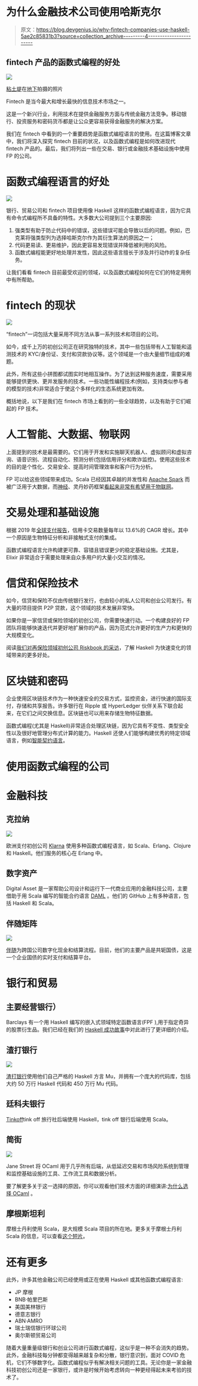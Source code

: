 # 为什么金融技术公司使用哈斯克尔

> 原文：<https://blog.devgenius.io/why-fintech-companies-use-haskell-5ae2c85831b3?source=collection_archive---------4----------------------->

## fintech 产品的函数式编程的好处

![](img/8a3a633e8f2efa0ad5e7bd73f2251c2b.png)

[粘土堤](https://unsplash.com/@claybanks?utm_source=unsplash&utm_medium=referral&utm_content=creditCopyText)在[地下](https://unsplash.com/?utm_source=unsplash&utm_medium=referral&utm_content=creditCopyText)拍摄的照片

Fintech 是当今最大和增长最快的信息技术市场之一。

这是一个新兴行业，利用技术在提供金融服务方面与传统金融方法竞争。移动银行、投资服务和密码货币都是让公众更容易获得金融服务的解决方案。

我们在 fintech 中看到的一个重要趋势是函数式编程语言的使用。在这篇博客文章中，我们将深入探究 fintech 目前的状况，以及函数式编程是如何改进现代 fintech 产品的。最后，我们将列出一些在交易、银行或金融技术基础设施中使用 FP 的公司。

# 函数式编程语言的好处

![](img/d4982f8b8247b021a3eb02ecb3d5d7a2.png)

银行、贸易公司和 fintech 项目使用像 Haskell 这样的函数式编程语言，因为它具有命令式编程所不具备的特性。大多数大公司提到三个主要原因:

1.  强类型有助于防止代码中的错误，这些错误可能会导致以后的问题。例如，巴克莱将强类型列为选择哈斯克尔作为其衍生算法的原因之一；
2.  代码更易读、更易维护，因此更容易发现错误并降低被利用的风险。
3.  函数式编程能更好地处理并发性，因此这些语言擅长于涉及并行动作的复杂任务。

让我们看看 fintech 目前最受欢迎的领域，以及函数式编程如何在它们的特定用例中有所帮助。

# fintech 的现状

![](img/c239a5f8587fc5f7fb0a0c6369220c78.png)

“fintech”一词包括大量采用不同方法从事一系列技术和项目的公司。

如今，成千上万的初创公司正在研究独特的技术，其中一些包括带有人工智能和遥测技术的 KYC/身份证、支付和贷款协议等。这个领域是一个由大量细节组成的难题。

此外，所有这些小拼图都试图实时地相互操作。为了达到这种服务速度，需要采用能够提供更快、更并发服务的技术。一些功能性编程技术(例如，支持类似参与者的模型的技术)非常适合于使这个多样化的生态系统更加有效。

概括地说，以下是我们在 fintech 市场上看到的一些全球趋势，以及有助于它们崛起的 FP 技术。

# 人工智能、大数据、物联网

上面提到的技术是最需要的。它们用于开发和实施聊天机器人、虚拟顾问和虚拟咨询、语音识别、流程自动化、预测分析(包括信用评分和欺诈监控)。使用这些技术的目的是个性化、交易安全、提高时间管理效率和客户行为分析。

FP 可以给这些领域带来成功。Scala 已经因其卓越的并发性和 [Apache Spark](https://spark.apache.org/) 而被广泛用于大数据，而[神经](https://www.nerves-project.org/)、灵丹妙药框架[看起来非常有希望用于物联网](https://www.cognizantsoftvision.com/blog/year-of-elixir/)。

# 交易处理和基础设施

根据 2019 年[全球支付报告](https://image-src.bcg.com/Images/BCG-Global-Payments-2019-Tapping-into-Pockets-of-Growth-September-2019-rev_tcm9-231986.pdf)，信用卡交易数量每年以 13.6%的 CAGR 增长。其中一个原因是生物特征分析和非接触式支付的集成。

函数式编程语言允许构建更可靠、容错且错误更少的稳定基础设施。尤其是，Elixir 非常适合于需要处理来自众多用户的大量小交互的情况。

# 信贷和保险技术

如今，信贷和保险不仅由传统银行发行，也由较小的私人公司和创业公司发行。有大量的项目提供 P2P 贷款，这个领域的技术发展非常快。

如果你是一家信贷或保险领域的初创公司，你需要快速行动。一个构建良好的 FP 团队将能够快速迭代并更好地扩展你的产品，因为范式允许更好的生产力和更快的大规模变化。

阅读[我们对再保险领域初创公司 Riskbook 的采访](https://serokell.io/blog/haskell-in-industry-riskbook)，了解 Haskell 为快速变化的领域带来的更多好处。

# 区块链和密码

企业使用区块链技术作为一种快速安全的交易方式，监控资金，进行快速的国际支付，存储和共享报告。许多银行在 Ripple 或 HyperLedger 伙伴关系下联合起来，在它们之间交换信息。区块链也可以用来存储生物特征数据。

函数式编程(尤其是 Haskell)非常适合处理区块链，因为它具有不变性、类型安全性以及很好地管理分布式计算的能力。Haskell 还使人们能够构建优秀的特定领域语言，例如[智能契约语言](https://serokell.io/blog/lorentz-implementing-smart-contract-edsl-in-haskell)。

# 使用函数式编程的公司

# 金融科技

## 克拉纳

![](img/9fc7737f9e31769ac4206e9c678fffb1.png)

欧洲支付初创公司 [Klarna](https://www.klarna.com/) 使用多种函数式编程语言，如 Scala、Erlang、Clojure 和 Haskell。他们服务的核心在 Erlang 中。

## 数字资产

Digital Asset 是一家帮助公司设计和运行下一代商业应用的金融科技公司，主要借助于用 Scala 编写的智能合约语言 [DAML](https://daml.com/) 。他们的 GitHub 上有多种语言，包括 Haskell 和 Scala。

## 伴随矩阵

![](img/9b63a568e8d882892b038a0aea0a4c02.png)

[伴随](https://www.adjoint.io/)为跨国公司数字化现金和结算流程。目前，他们的主要产品是共轭国债，这是一个企业国债的实时支付和结算平台。

# 银行和贸易

## 主要经营银行）

Barclays 有一个用 Haskell 编写的嵌入式领域特定函数语言(FPF ),用于指定奇异的股票衍生品。我们已经在我们的 [Haskell 成功故事](https://serokell.io/blog/top-software-written-in-haskell)中对此进行了更详细的介绍。

## 渣打银行

![](img/f7fc8e5fbf545632645e8b233f1fabe2.png)

[渣打银行](https://www.sc.com/)使用他们自己严格的 Haskell 方言 Mu，并拥有一个庞大的代码库，包括大约 50 万行 Haskell 代码和 450 万行 Mu 代码。

## 廷科夫银行

[Tinkoff](https://www.tinkoff.ru/eng/)tink off 旅行社后端使用 Haskell，tink off 银行后端使用 Scala。

## 简街

![](img/f58769686d27fd307d4fd302ab7590b8.png)

Jane Street 将 OCaml 用于几乎所有后端，从低延迟交易和市场风险系统到管理和监控基础设施的工具、工作流工具和数据分析。

要了解更多关于这一选择的原因，你可以观看他们技术方面的详细演讲:[为什么选择 OCaml](https://www.youtube.com/watch?v=v1CmGbOGb2I&feature=emb_title) 。

## 摩根斯坦利

摩根士丹利使用 Scala，是大规模 Scala 项目的所在地。更多关于摩根士丹利 Scala 的信息，可以查看[这个短片](https://vimeo.com/147697498)。

# 还有更多

此外，许多其他金融公司已经使用或正在使用 Haskell 或其他函数式编程语言:

*   JP 摩根
*   BNB·帕里巴斯
*   美国美林银行
*   德意志银行
*   ABN·AMRO
*   瑞士瑞信银行环球公司
*   奥尔斯顿贸易公司

随着大量重量级银行和创业公司进行函数式编程，这似乎是一种不会消失的趋势。此外，金融科技每分钟都变得越来越复杂和分散，银行意识到，面对 COVID 危机，它们不够数字化。函数式编程似乎有解决相关问题的工具。无论你是一家金融科技初创公司还是一家银行，或许是时候开始考虑转向一种更经得起未来考验的技术了。